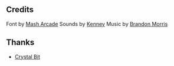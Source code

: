 ## Credits

Font by [Mash Arcade](https://masharcade.itch.io/bitty)
Sounds by [Kenney](https://kenney.nl/)
Music by [Brandon Morris](https://opengameart.org/content/bleeding-out)

## Thanks

- [Crystal Bit](https://github.com/crystal-bit/godot-game-template)
